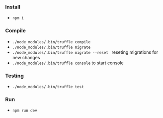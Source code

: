 ### Install
- ```npm i```

### Compile
- ```./node_modules/.bin/truffle compile```
- ```./node_modules/.bin/truffle migrate```
- ```./node_modules/.bin/truffle migrate --reset ``` reseting migrations for new changes
- ```./node_modules/.bin/truffle console``` to start console


### Testing
- ```./node_modules/.bin/truffle test```


### Run
- ```npm run dev```